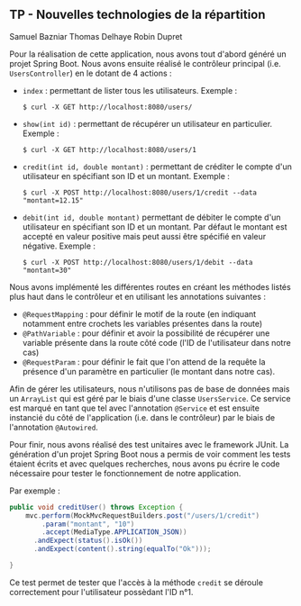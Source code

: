 ## TP - Nouvelles technologies de la répartition

Samuel Bazniar
Thomas Delhaye
Robin Dupret

Pour la réalisation de cette application, nous avons tout d'abord généré un
projet Spring Boot. Nous avons ensuite réalisé le contrôleur principal
(i.e. `UsersController`) en le dotant de 4 actions :

* `index` : permettant de lister tous les utilisateurs. Exemple :

  ~~~
  $ curl -X GET http://localhost:8080/users/
  ~~~

* `show(int id)` : permettant de récupérer un utilisateur en particulier.
  Exemple :

  ~~~
  $ curl -X GET http://localhost:8080/users/1
  ~~~

* `credit(int id, double montant)` : permettant de créditer le compte d'un
  utilisateur en spécifiant son ID et un montant. Exemple :

  ~~~
  $ curl -X POST http://localhost:8080/users/1/credit --data "montant=12.15"
  ~~~

* `debit(int id, double montant)` permettant de débiter le compte d'un
  utilisateur en spécifiant son ID et un montant. Par défaut le montant est
  accepté en valeur positive mais peut aussi être spécifié en valeur
  négative. Exemple :

  ~~~
  $ curl -X POST http://localhost:8080/users/1/debit --data "montant=30"
  ~~~

Nous avons implémenté les différentes routes en créant les méthodes
listés plus haut dans le contrôleur et en utilisant les annotations
suivantes :

* `@RequestMapping` : pour définir le motif de la route (en indiquant
  notamment entre crochets les variables présentes dans la route)
* `@PathVariable` : pour définir et avoir la possibilité de récupérer
  une variable présente dans la route côté code (l'ID de l'utilisateur
  dans notre cas)
* `@RequestParam` : pour définir le fait que l'on attend de la requête
  la présence d'un paramètre en particulier (le montant dans notre cas).

Afin de gérer les utilisateurs, nous n'utilisons pas de base de données
mais un `ArrayList` qui est géré par le biais d'une classe `UsersService`.
Ce service est marqué en tant que tel avec l'annotation `@Service` et est
ensuite instancié du côté de l'application (i.e. dans le contrôleur) par
le biais de l'annotation `@Autowired`.

Pour finir, nous avons réalisé des test unitaires avec le framework JUnit.
La génération d'un projet Spring Boot nous a permis de voir comment les tests
étaient écrits et avec quelques recherches, nous avons pu écrire le code
nécessaire pour tester le fonctionnement de notre application.

Par exemple :

~~~java
public void creditUser() throws Exception {
    mvc.perform(MockMvcRequestBuilders.post("/users/1/credit")
        .param("montant", "10")
        .accept(MediaType.APPLICATION_JSON))
      .andExpect(status().isOk())
      .andExpect(content().string(equalTo("Ok")));

}
~~~

Ce test permet de tester que l'accès à la méthode `credit` se déroule
correctement pour l'utilisateur possèdant l'ID n°1.
